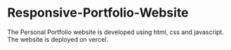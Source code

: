 # Responsive-Portfolio-Website
 
The Personal Portfolio website is developed using html, css and javascript. The website is deployed on vercel.
